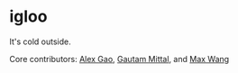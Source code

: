 # igloo
It's cold outside.

Core contributors: [Alex Gao](https://github.com/alexgaoo), [Gautam Mittal](https://github.com/gmittal), and [Max Wang
](https://github.com/mw2123)
